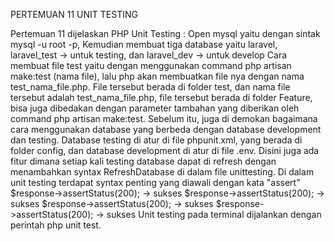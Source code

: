 PERTEMUAN 11
UNIT TESTING

Pertemuan 11 dijelaskan PHP Unit Testing :
Open mysql yaitu dengan sintak mysql -u root -p,
Kemudian membuat tiga database yaitu laravel, laravel_test -> 
untuk testing, dan laravel_dev -> untuk develop
Cara membuat file test yaitu dengan menggunakan command php artisan make:test 
(nama file), lalu php akan membuatkan file nya dengan nama test_nama_file.php.
File tersebut berada di folder test, dan nama file tersebut adalah test_nama_file.php, 
file tersebut berada di folder Feature, bisa juga dibedakan dengan parameter tambahan 
yang diberikan oleh command php artisan make:test.
Sebelum itu, juga di demokan bagaimana cara menggunakan database yang berbeda dengan 
database development dan testing. 
Database testing di atur di file phpunit.xml, yang berada di folder config, dan 
database development di atur di file .env.
Disini juga ada fitur dimana setiap kali testing database dapat di refresh dengan 
menambahkan syntax RefreshDatabase di dalam file unittesting.
Di dalam unit testing terdapat syntax penting yang diawali dengan kata "assert" 
$response->assertStatus(200); -> sukses
$response->assertStatus(200); -> sukses
$response->assertStatus(200); -> sukses
$response->assertStatus(200); -> sukses
Unit testing pada terminal dijalankan dengan perintah php unit test.